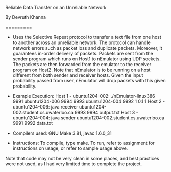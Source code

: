 Reliable Data Transfer on an Unreliable Network

By Devruth Khanna

=========



* Uses the Selective Repeat protocol to transfer a text file from one host to another across an unreliable network. 
The protocol can handle network errors such as packet loss and duplicate packets. Moreover, it guarantees in-order delivery of packets. Packets are sent from the sender program which runs on Host1 to nEmulator using UDP sockets. The packets are then forwarded from the emulator to the receiver program on Host2. Note that nEmulator is to be running on a host different from both sender and receiver hosts. Given the input probability passed from user, nEmulator will drop packets with this given probability. 

* Example Execution:
Host 1 - ubuntu1204-002: ./nEmulator-linux386 9991 ubuntu1204-006 9994 9993 ubuntu1204-004 9992 1 0.1 1
Host 2 - ubuntu1204-006: java receiver ubuntu1204-002.student.cs.uwaterloo.ca 9993 9994 output.txt
Host 3 - ubuntu1204-004: java sender ubuntu1204-002.student.cs.uwaterloo.ca 9991 9992 data.txt

* Compilers used:
GNU Make 3.81, javac 1.6.0_31

* Instructions:
To compile, type make.
To run, refer to assignment for instructions on usage, or refer to sample usage above.

Note that code may not be very clean in some places, and best practices were not used, as I had very limited time to complete the project.
